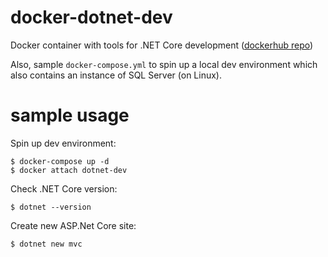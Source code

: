 # docker-dotnet-dev
Docker container with tools for .NET Core development ([dockerhub repo](https://cloud.docker.com/u/maxhorstmann/repository/docker/maxhorstmann/dotnet-dev))

Also, sample `docker-compose.yml` to spin up a local dev environment which also contains an instance of SQL Server (on Linux).


# sample usage

Spin up dev environment:

```
$ docker-compose up -d
$ docker attach dotnet-dev
```

Check .NET Core version:
```
$ dotnet --version
```

Create new ASP.Net Core site:
```
$ dotnet new mvc
```




